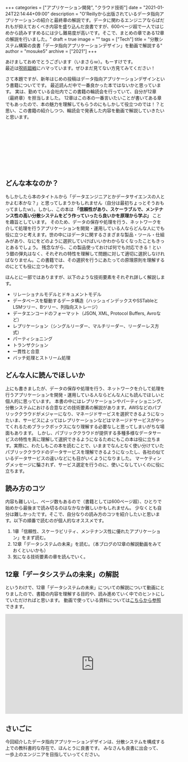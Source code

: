 +++
categories = ["アプリケーション開発", "クラウド技術"]
date = "2021-01-24T22:14:44+09:00"
description = "O'Reillyから出版されているデータ指向アプリケーションの紹介と最終章の解説です。データに関わるエンジニアならばだれもが抑えておくべき内容を盛り込んだ良書ですが、600ページ超で一人ではじめから読みすすめるには少し難易度が高いです。そこで、まとめの章である12章の解説を行いました。"
draft = true
image = ""
tags = ["Tech"]
title = "分散システム構築の良書「データ指向アプリケーションデザイン」を動画で解説する"
author = "mosuke5"
archive = ["2021"]
+++

あけましておめでとうございます（いまさらｗ）。もーすけです。  
最近は[呪術廻戦](https://amzn.to/3c3QSXS)にハマっています。ぜひまだ見てない方見てみてください！

さて本題ですが、新年はじめの投稿はデータ指向アプリケーションデザインという書籍についてです。
最近読んだ中で一番良かった本ではないかと思っています。
実は、勤めている会社内でこの書籍の輪読会を行っていて、自分が12章（最終章）を担当しました。
12章はこの本の一番言いたいことが書いてある章でもあったので、本の魅力を理解してもらうのにもしかして役立つのでは！？と思い、この書籍の紹介しつつ、輪読会で発表した内容を動画で解説していきたいと思います。

<div class="iframely-embed"><div class="iframely-responsive" style="height: 140px; padding-bottom: 0;"><a href="https://www.amazon.co.jp/%25E3%2583%2587%25E3%2583%25BC%25E3%2582%25BF%25E6%258C%2587%25E5%2590%2591%25E3%2582%25A2%25E3%2583%2597%25E3%2583%25AA%25E3%2582%25B1%25E3%2583%25BC%25E3%2582%25B7%25E3%2583%25A7%25E3%2583%25B3%25E3%2583%2587%25E3%2582%25B6%25E3%2582%25A4%25E3%2583%25B3-%25E2%2580%2595%25E4%25BF%25A1%25E9%25A0%25BC%25E6%2580%25A7%25E3%2580%2581%25E6%258B%25A1%25E5%25BC%25B5%25E6%2580%25A7%25E3%2580%2581%25E4%25BF%259D%25E5%25AE%2588%25E6%2580%25A7%25E3%2581%25AE%25E9%25AB%2598%25E3%2581%2584%25E5%2588%2586%25E6%2595%25A3%25E3%2582%25B7%25E3%2582%25B9%25E3%2583%2586%25E3%2583%25A0%25E8%25A8%25AD%25E8%25A8%2588%25E3%2581%25AE%25E5%258E%259F%25E7%2590%2586-Martin-Kleppmann/dp/4873118700/ref=as_li_ss_tl?__mk_ja_JP=%25E3%2582%25AB%25E3%2582%25BF%25E3%2582%25AB%25E3%2583%258A&amp;crid=2BPOJXMM3HRBI&amp;dchild=1&amp;keywords=%25E3%2583%2587%25E3%2583%25BC%25E3%2582%25BF%25E6%258C%2587%25E5%2590%2591%25E3%2582%25A2%25E3%2583%2597%25E3%2583%25AA%25E3%2582%25B1%25E3%2583%25BC%25E3%2582%25B7%25E3%2583%25A7%25E3%2583%25B3%25E3%2583%2587%25E3%2582%25B6%25E3%2582%25A4%25E3%2583%25B3&amp;qid=1609856555&amp;s=books&amp;sprefix=%25E3%2583%2587%25E3%2583%25BC%25E3%2582%25BF%25E6%258C%2587%25E5%2590%2591,stripbooks,322&amp;sr=1-1&amp;linkCode=sl1&amp;tag=mosuke5-22&amp;linkId=efa0699587a4390b39b0c36390972d1b&amp;language=ja_JP" data-iframely-url="//cdn.iframe.ly/wFy8hQ0?iframe=card-small"></a></div></div><script async src="//cdn.iframe.ly/embed.js" charset="utf-8"></script>
<!--more-->

## どんな本なのか？
もしかしたら本のタイトルから「データエンジニアとかデータサイエンスの人とかよむ本かな？」と思ってしまうかもしれません（自分は最初ちょっとそうおもってましたｗ）。しかし、この本は **「信頼性があり、スケーラブルで、メンテナンス性の高い分散システムをどう作っていったら良いかを原理から学ぶ」** ことを趣旨としています。
そのため、データの保存や処理を行う、ネットワークを介して処理を行うアプリケーションを開発・運用している人ならどんな人にでも役に立つと考えます。世の中にはデータに関するさまざまな製品・ツール・仕組みがあり、なにをどのように選択していけばいいかわからなくなったこともきっとあるでしょう。
残念ながら、この製品使っておけば何でも対応できる！という銀の弾丸はなく、それぞれの特性を理解して問題に対して適切に選択しなければなりません。この書籍では、その選択を行うにあたっての原理原則を理解するのにとても役に立つものです。

ほんとに一部ではありますが、以下のような技術要素をそれぞれ詳しく解説します。

- リレーショナルモデルとドキュメントモデル
- データベースを駆動するデータ構造（ハッシュインデックスやSSTableとLSMツリー、Bツリー、列指向ストレージ）
- データエンコードのフォーマット（JSON, XML, Protocol Buffers, Avroなど）
- レプリケーション（シングルリーダー、マルチリーダー、リーダーレス方式）
- パーティショニング
- トランザクション
- 一貫性と合意
- バッチ処理とストリーム処理 

## どんな人に読んでほしいか
上にも書きましたが、データの保存や処理を行う、ネットワークを介して処理を行うアプリケーションを開発・運用している人ならどんな人にも読んでほしいと個人的に思っています。
本書の中にはレプリケーションやパーティショニング、分散システムにおける合意などの技術要素の解説があります。AWSなどのパブリッククラウドがメジャーになり、マネージドサービスを選択できるようになったいま、サービスによってはレプリケーションなどはマネージドサービスがやってくれるためブラックボックスになり理解する必要なしと思ってしまいがちな場面もあります。
しかし、パブリッククラウドが提供する多種多様なデータサービスの特性を真に理解して選択できるようになるためにもこの本は役に立ちます。実際に、わたしもこの本を読むことで、いままでなんとなく使い分けていたパブリッククラウドのデータサービスを理解できるようになったし、各社の似ているデータサービスの違いなどにも目がいくようになりました。
マーケティングメッセージに騙されず、サービス選定を行うのに、使いこなしていくのに役に立ちます。

## 読み方のコツ
内容も難しいし、ページ数もあるので（書籍としては600ページ超）、ひとりで始めから最後まで読み切るのはなかなか難しいかもしれません。
少なくとも自分は難しかったです。そこで、自分なりの読み方のコツを紹介したいと思います。以下の順番で読むのが個人的なオススメです。

1. 1章「信頼性、スケーラビリティ、メンテナンス性に優れたアプリケーション」をまず読む。
2. 12章「データシステムの未来」を読む。（本ブログの12章の解説動画をみておくといいかも）
3. 気になる技術要素の章を読んでいく。

## 12章「データシステムの未来」の解説
というわけで、12章「データシステムの未来」についての解説について動画にとりましたので、書籍の内容を理解する目的や、読み進めていく中でのヒントにしていただければと思います。
動画で使っている資料については[こちらから参照](https://www.slideshare.net/mosuke5/12-241759300)できます。

<iframe width="560" height="315" src="https://www.youtube.com/embed/sTq4OmQtiPM" frameborder="0" allow="accelerometer; autoplay; clipboard-write; encrypted-media; gyroscope; picture-in-picture" allowfullscreen></iframe>

## さいごに
今回紹介したデータ指向アプリケーションデザインは、分散システムを構成する上での教科書的な存在で、ほんとうに良書です。
みなさんも良書に出会って、一歩上のエンジニアを目指していってください。